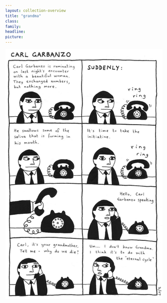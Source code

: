 ```yaml
---
layout: collection-overview
title: "grandma"
class:	
family:
headline:
picture:
---
```


![grandma](/assets/img/garbanzo/2007/grandma-900w.jpg)

